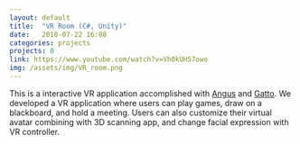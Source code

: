 ```yaml
---
layout: default
title:  "VR Room (C#, Unity)"
date:   2018-07-22 16:08
categories: projects
projects: 0
link: https://www.youtube.com/watch?v=Vh0kUHS7owo
img: /assets/img/VR_room.png
---
```

This is a interactive VR application accomplished with [Angus](https://github.com/aalty) and [Gatto](https://github.com/cating341). We developed a VR application where users can play games, draw on a blackboard, and hold a meeting. Users can also customize their virtual avatar combining with 3D scanning app, and change facial expression with VR controller.
